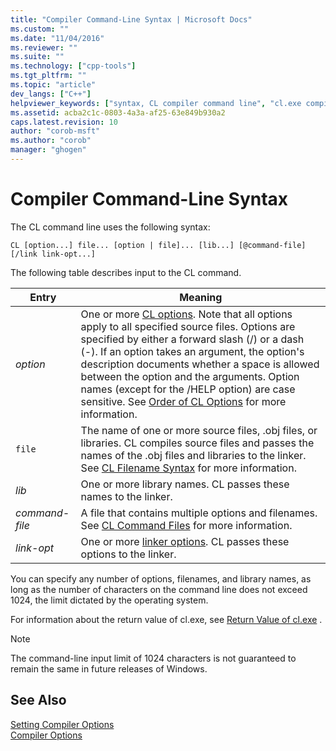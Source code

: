 ```yaml
---
title: "Compiler Command-Line Syntax | Microsoft Docs"
ms.custom: ""
ms.date: "11/04/2016"
ms.reviewer: ""
ms.suite: ""
ms.technology: ["cpp-tools"]
ms.tgt_pltfrm: ""
ms.topic: "article"
dev_langs: ["C++"]
helpviewer_keywords: ["syntax, CL compiler command line", "cl.exe compiler, command-line syntax"]
ms.assetid: acba2c1c-0803-4a3a-af25-63e849b930a2
caps.latest.revision: 10
author: "corob-msft"
ms.author: "corob"
manager: "ghogen"
---
```

# Compiler Command-Line Syntax
The CL command line uses the following syntax:  
  
```  
CL [option...] file... [option | file]... [lib...] [@command-file] [/link link-opt...]  
```  
  
 The following table describes input to the CL command.  
  
|Entry|Meaning|  
|-----------|-------------|  
|*option*|One or more [CL options](../../build/reference/compiler-options.md). Note that all options apply to all specified source files. Options are specified by either a forward slash (/) or a dash (-). If an option takes an argument, the option's description documents whether a space is allowed between the option and the arguments. Option names (except for the /HELP option) are case sensitive. See [Order of CL Options](../../build/reference/order-of-cl-options.md) for more information.|  
|`file`|The name of one or more source files, .obj files, or libraries. CL compiles source files and passes the names of the .obj files and libraries to the linker. See [CL Filename Syntax](../../build/reference/cl-filename-syntax.md) for more information.|  
|*lib*|One or more library names. CL passes these names to the linker.|  
|*command-file*|A file that contains multiple options and filenames. See [CL Command Files](../../build/reference/cl-command-files.md) for more information.|  
|*link-opt*|One or more [linker options](../../build/reference/linker-options.md). CL passes these options to the linker.|  
  
 You can specify any number of options, filenames, and library names, as long as the number of characters on the command line does not exceed 1024, the limit dictated by the operating system.  
  
 For information about the return value of cl.exe, see [Return Value of cl.exe](../../build/reference/return-value-of-cl-exe.md) .  
  
> [!NOTE]
>  The command-line input limit of 1024 characters is not guaranteed to remain the same in future releases of Windows.  
  
## See Also  
 [Setting Compiler Options](../../build/reference/setting-compiler-options.md)   
 [Compiler Options](../../build/reference/compiler-options.md)
